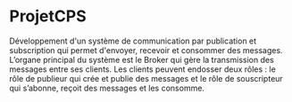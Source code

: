 # ProjetCPS

Développement d'un système de communication par publication et subscription qui permet d'envoyer, recevoir et consommer des messages. 
L’organe principal du système est le Broker qui gère la transmission des messages entre ses clients. Les clients peuvent endosser deux rôles : le rôle de publieur qui crée et publie des messages et le rôle de souscripteur qui s’abonne, reçoit des messages et les consomme.
